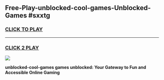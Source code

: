 
## Free-Play-unblocked-cool-games-Unblocked-Games #sxxtg
<h3>
<a href="https://news.freeplayer.one?title=unblocked-cool-games&ref=8M">CLICK TO PLAY</a></h3>
<hr>

<h3>
<a href="https://news.freeplayer.one?title=unblocked-cool-games&ref=8M">CLICK 2 PLAY</a>
  
</h3>

<a href="https://news.freeplayer.one?title=unblocked-cool-games&ref=8M"><img src="https://clearcache.store/games.png"></a>


**unblocked-cool-games games unblocked: Your Gateway to Fun and Accessible Online Gaming**
